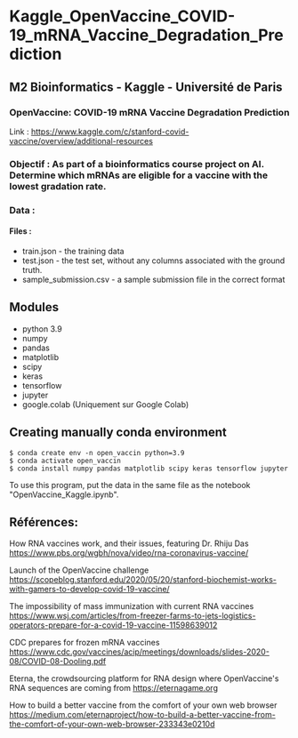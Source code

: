 # Kaggle_OpenVaccine_COVID-19_mRNA_Vaccine_Degradation_Prediction


## M2 Bioinformatics - Kaggle - Université de Paris


### OpenVaccine: COVID-19 mRNA Vaccine Degradation Prediction

Link : https://www.kaggle.com/c/stanford-covid-vaccine/overview/additional-resources


### Objectif : As part of a bioinformatics course project on AI. Determine which mRNAs are eligible for a vaccine with the lowest gradation rate.


### Data :

#### Files :
- train.json - the training data
- test.json - the test set, without any columns associated with the ground truth.
- sample_submission.csv - a sample submission file in the correct format


## Modules 
- python 3.9
- numpy
- pandas
- matplotlib
- scipy
- keras
- tensorflow
- jupyter
- google.colab (Uniquement sur Google Colab)



## Creating manually conda environment

```
$ conda create env -n open_vaccin python=3.9
$ conda activate open_vaccin
$ conda install numpy pandas matplotlib scipy keras tensorflow jupyter
```

To use this program, put the data in the same file as the notebook "OpenVaccine_Kaggle.ipynb".



## Références:

How RNA vaccines work, and their issues, featuring Dr. Rhiju Das
https://www.pbs.org/wgbh/nova/video/rna-coronavirus-vaccine/

Launch of the OpenVaccine challenge
https://scopeblog.stanford.edu/2020/05/20/stanford-biochemist-works-with-gamers-to-develop-covid-19-vaccine/

The impossibility of mass immunization with current RNA vaccines
https://www.wsj.com/articles/from-freezer-farms-to-jets-logistics-operators-prepare-for-a-covid-19-vaccine-11598639012

CDC prepares for frozen mRNA vaccines
https://www.cdc.gov/vaccines/acip/meetings/downloads/slides-2020-08/COVID-08-Dooling.pdf

Eterna, the crowdsourcing platform for RNA design where OpenVaccine's RNA sequences are coming from
https://eternagame.org

How to build a better vaccine from the comfort of your own web browser
https://medium.com/eternaproject/how-to-build-a-better-vaccine-from-the-comfort-of-your-own-web-browser-233343e0210d
